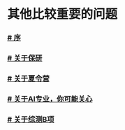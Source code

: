 # 其他比较重要的问题

### [# 序](https://github.com/lyccyl1/BIT-AI/blob/main/其他/序.md)

### [# 关于保研](https://github.com/lyccyl1/BIT-AI/blob/main/其他/关于保研.md)

### [# 关于夏令营](https://github.com/lyccyl1/BIT-AI/main/其他/关于夏令营.md)

### [# 关于AI专业，你可能关心](https://github.com/lyccyl1/BIT-AI/blob/main/其他/人工智能专业QA.md)

### [# 关于综测B项](https://github.com/lyccyl1/BIT-AI/blob/main/其他/综测B项统计.md)
